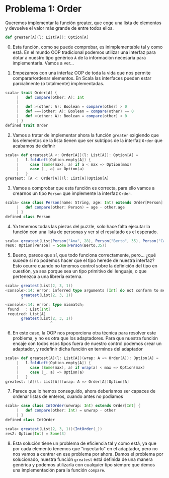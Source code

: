 # Problema 1: Order

Queremos implementar la función greater, que coge una lista de elementos y devuelve el valor más grande de entre todos ellos.

```scala
def greater[A](l: List[A]): Option[A]
```

0. Esta función, como se puede comprobar, es inimplementable tal y como está. En el mundo OOP tradicional podemos utilizar una interfaz para dotar a nuestro tipo genérico `A` de la información necesaria para implementarla. Vamos a ver...

1. Empezamos con una interfaz OOP de toda la vida que nos permite comparar/ordenar elementos. En Scala las interfaces pueden estar parcialmente (o totalmente) implementadas.

```scala
scala> trait Order[A] {
     |   def compare(other: A): Int
     | 
     |   def >(other: A): Boolean = compare(other) > 0
     |   def ===(other: A): Boolean = compare(other) == 0
     |   def <(other: A): Boolean = compare(other) < 0
     | }
defined trait Order
```

2. Vamos a tratar de implementar ahora la función `greater` exigiendo que los elementos de la lista tienen que ser subtipos de la interfaz `Order` que acabamos de definir

```scala
scala> def greatest[A <: Order[A]](l: List[A]): Option[A] =
     |   l.foldLeft(Option.empty[A]) {
     |     case (Some(max), a) if a < max => Option(max)
     |     case (_, a) => Option(a)
     |   }
greatest: [A <: Order[A]](l: List[A])Option[A]
```

3. Vamos a comprobar que esta función es correcta, para ello vamos a crearnos un tipo `Person` que implemente la interfaz `Order`.

```scala
scala> case class Person(name: String, age: Int) extends Order[Person] {
     |   def compare(other: Person) = age - other.age
     | }
defined class Person
```

4. Ya tenemos todas las piezas del puzzle, solo hace falta ejecutar la función con una lista de personas y ver si el resultado es el esperado.

```scala
scala> greatest(List(Person("Ana", 28), Person("Berto", 35), Person("Carlos", 18)))
res0: Option[Person] = Some(Person(Berto,35))
```

5. Bueno, parece que sí, que todo funciona correctamente, pero... ¿qué sucede si no podemos hacer que el tipo herede de nuestra interfaz? Esto ocurre cuando no tenemos control sobre la definición del tipo en cuestión, ya sea porque sea un tipo primitivo del lenguaje, o que pertenezca a una librería externa.

```scala
scala> greatest(List(2, 3, 1))
<console>:14: error: inferred type arguments [Int] do not conform to method greatest's type parameter bounds [A <: Order[A]]
       greatest(List(2, 3, 1))
       ^
<console>:14: error: type mismatch;
 found   : List[Int]
 required: List[A]
       greatest(List(2, 3, 1))
                    ^
```

6. En este caso, la OOP nos proporciona otra técnica para resolver este problema, y no es otra que los adaptadores. Para que nuestra función encaje con todos esos tipos fuera de nuestro control podemos crear un adaptador, y redefinir dicha función en terminos del adaptador

```scala
scala> def greatest[A](l: List[A])(wrap: A => Order[A]): Option[A] =
     |   l.foldLeft(Option.empty[A]) {
     |     case (Some(max), a) if wrap(a) < max => Option(max)
     |     case (_, a) => Option(a)
     |   }
greatest: [A](l: List[A])(wrap: A => Order[A])Option[A]
```

7. Parece que lo hemos conseguido, ahora deberíamos ser capaces de ordenar listas de enteros, cuando antes no podiamos

```scala
scala> case class IntOrder(unwrap: Int) extends Order[Int] {
     |   def compare(other: Int) = unwrap - other
     | }
defined class IntOrder

scala> greatest(List(2, 3, 1))(IntOrder(_))
res2: Option[Int] = Some(3)
```

8. Esta solución tiene un problema de eficiencia tal y como está, ya que por cada elemento tenemos que "inyectarlo" en el adaptador, pero no nos vamos a centrar en ese problema por ahora. Damos el problema por solucionado, nuestra función `greatest` está definida de una manera genérica y podemos utilizarla con cualquier tipo siempre que demos una implementación para la función `compare`.
